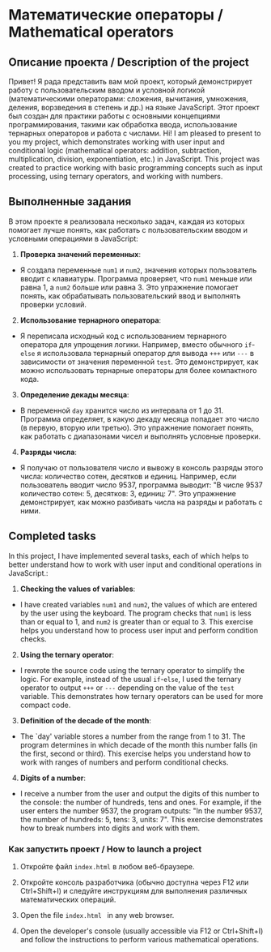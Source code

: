 # Математические операторы / Mathematical operators

## Описание проекта / Description of the project

Привет! Я рада представить вам мой проект, который демонстрирует работу с пользовательским вводом и условной логикой (математическими операторами: сложения, вычитания, умножения, деления, ворзведения в степень и др.) на языке JavaScript. Этот проект был создан для практики работы с основными концепциями программирования, такими как обработка ввода, использование тернарных операторов и работа с числами.
Hi! I am pleased to present to you my project, which demonstrates working with user input and conditional logic (mathematical operators: addition, subtraction, multiplication, division, exponentiation, etc.) in JavaScript. This project was created to practice working with basic programming concepts such as input processing, using ternary operators, and working with numbers.


## Выполненные задания 

В этом проекте я реализовала несколько задач, каждая из которых помогает лучше понять, как работать с пользовательским вводом и условными операциями в JavaScript:
1. **Проверка значений переменных**:
- Я создала переменные `num1` и `num2`, значения которых пользователь вводит с клавиатуры. Программа проверяет, что `num1` меньше или равна 1, а `num2` больше или равна 3. Это упражнение помогает понять, как обрабатывать пользовательский ввод и выполнять проверки условий.
2. **Использование тернарного оператора**:
- Я переписала исходный код с использованием тернарного оператора для упрощения логики. Например, вместо обычного `if`-`else` я использовала тернарный оператор для вывода `+++` или `---` в зависимости от значения переменной `test`. Это демонстрирует, как можно использовать тернарные операторы для более компактного кода.
3. **Определение декады месяца**:
- В переменной `day` хранится число из интервала от 1 до 31. Программа определяет, в какую декаду месяца попадает это число (в первую, вторую или третью). Это упражнение помогает понять, как работать с диапазонами чисел и выполнять условные проверки.
4. **Разряды числа**:
- Я получаю от пользователя число и вывожу в консоль разряды этого числа: количество сотен, десятков и единиц. Например, если пользователь вводит число 9537, программа выводит: "В числе 9537 количество сотен: 5, десятков: 3, единиц: 7". Это упражнение демонстрирует, как можно разбивать числа на разряды и работать с ними.

## Completed tasks 

In this project, I have implemented several tasks, each of which helps to better understand how to work with user input and conditional operations in JavaScript.:
1. **Checking the values of variables**:
- I have created variables `num1` and `num2`, the values of which are entered by the user using the keyboard. The program checks that `num1` is less than or equal to 1, and `num2` is greater than or equal to 3. This exercise helps you understand how to process user input and perform condition checks.
2. **Using the ternary operator**:
- I rewrote the source code using the ternary operator to simplify the logic. For example, instead of the usual `if`-`else`, I used the ternary operator to output `+++` or `---` depending on the value of the `test` variable. This demonstrates how ternary operators can be used for more compact code.
3. **Definition of the decade of the month**:
- The `day' variable stores a number from the range from 1 to 31. The program determines in which decade of the month this number falls (in the first, second or third). This exercise helps you understand how to work with ranges of numbers and perform conditional checks.
4. **Digits of a number**:
- I receive a number from the user and output the digits of this number to the console: the number of hundreds, tens and ones. For example, if the user enters the number 9537, the program outputs: "In the number 9537, the number of hundreds: 5, tens: 3, units: 7". This exercise demonstrates how to break numbers into digits and work with them.


### Как запустить проект / How to launch a project

1. Откройте файл `index.html` в любом веб-браузере.
2. Откройте консоль разработчика (обычно доступна через F12 или Ctrl+Shift+I) и следуйте инструкциям для выполнения различных математических операций.

1. Open the file `index.html ` in any web browser.
2. Open the developer's console (usually accessible via F12 or Ctrl+Shift+I) and follow the instructions to perform various mathematical operations.